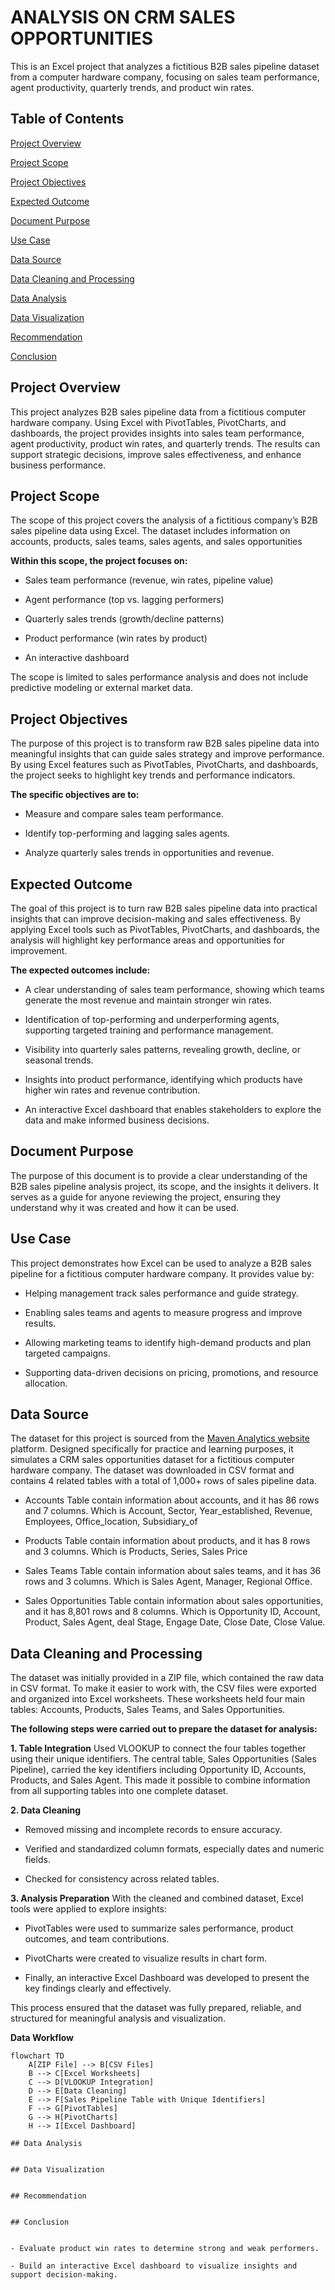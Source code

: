 # **ANALYSIS ON CRM SALES OPPORTUNITIES**
This is an Excel project that analyzes a fictitious B2B sales pipeline dataset from a computer hardware company, focusing on sales team performance, agent productivity, quarterly trends, and product win rates.

## Table of Contents

[Project Overview](https://github.com/mikegodsfavour/Analysis-On-CRM-Sales-Opportunities/edit/main/README.md#project-overview)

[Project Scope](https://github.com/mikegodsfavour/Analysis-On-CRM-Sales-Opportunities/edit/main/README.md#project-scope)

[Project Objectives](https://github.com/mikegodsfavour/Analysis-On-CRM-Sales-Opportunities/edit/main/README.md#project-objectives)

[Expected Outcome](https://github.com/mikegodsfavour/Analysis-On-CRM-Sales-Opportunities/edit/main/README.md#expected-outcome)

[Document Purpose](https://github.com/mikegodsfavour/Analysis-On-CRM-Sales-Opportunities/edit/main/README.md#document-purpose)

[Use Case](https://github.com/mikegodsfavour/Analysis-On-CRM-Sales-Opportunities/edit/main/README.md#use-case)

[Data Source](https://github.com/mikegodsfavour/Analysis-On-CRM-Sales-Opportunities/edit/main/README.md#data-source)

[Data Cleaning and Processing](https://github.com/mikegodsfavour/Analysis-On-CRM-Sales-Opportunities/edit/main/README.md#data-cleaning-and-processing)

[Data Analysis](https://github.com/mikegodsfavour/Analysis-On-CRM-Sales-Opportunities/edit/main/README.md#data-analysis)

[Data Visualization](https://github.com/mikegodsfavour/Analysis-On-CRM-Sales-Opportunities/edit/main/README.md#data-visualization)

[Recommendation](https://github.com/mikegodsfavour/Analysis-On-CRM-Sales-Opportunities/edit/main/README.md#recommendation)

[Conclusion](https://github.com/mikegodsfavour/Analysis-On-CRM-Sales-Opportunities/edit/main/README.md#conclusion)

## Project Overview

This project analyzes B2B sales pipeline data from a fictitious computer hardware company. Using Excel with PivotTables, PivotCharts, and dashboards, the project provides insights into sales team performance, agent productivity, product win rates, and quarterly trends. The results can support strategic decisions, improve sales effectiveness, and enhance business performance.

## Project Scope

The scope of this project covers the analysis of a fictitious company’s B2B sales pipeline data using Excel. The dataset includes information on accounts, products, sales teams, sales agents, and sales opportunities

**Within this scope, the project focuses on:**

- Sales team performance (revenue, win rates, pipeline value)

- Agent performance (top vs. lagging performers)

- Quarterly sales trends (growth/decline patterns)

- Product performance (win rates by product)

- An interactive dashboard

The scope is limited to sales performance analysis and does not include predictive modeling or external market data.

## Project Objectives

The purpose of this project is to transform raw B2B sales pipeline data into meaningful insights that can guide sales strategy and improve performance. By using Excel features such as PivotTables, PivotCharts, and dashboards, the project seeks to highlight key trends and performance indicators.

**The specific objectives are to:**

- Measure and compare sales team performance.

- Identify top-performing and lagging sales agents.

- Analyze quarterly sales trends in opportunities and revenue.

## Expected Outcome
The goal of this project is to turn raw B2B sales pipeline data into practical insights that can improve decision-making and sales effectiveness. By applying Excel tools such as PivotTables, PivotCharts, and dashboards, the analysis will highlight key performance areas and opportunities for improvement.

**The expected outcomes include:**

- A clear understanding of sales team performance, showing which teams generate the most revenue and maintain stronger win rates.

- Identification of top-performing and underperforming agents, supporting targeted training and performance management.

- Visibility into quarterly sales patterns, revealing growth, decline, or seasonal trends.

- Insights into product performance, identifying which products have higher win rates and revenue contribution.

- An interactive Excel dashboard that enables stakeholders to explore the data and make informed business decisions.

## Document Purpose
The purpose of this document is to provide a clear understanding of the B2B sales pipeline analysis project, its scope, and the insights it delivers. It serves as a guide for anyone reviewing the project, ensuring they understand why it was created and how it can be used.

## Use Case
This project demonstrates how Excel can be used to analyze a B2B sales pipeline for a fictitious computer hardware company. It provides value by:

- Helping management track sales performance and guide strategy.

- Enabling sales teams and agents to measure progress and improve results.

- Allowing marketing teams to identify high-demand products and plan targeted campaigns.

- Supporting data-driven decisions on pricing, promotions, and resource allocation.

## Data Source
The dataset for this project is sourced from the [Maven Analytics website](https://app.mavenanalytics.io/datasets?search=crm+sales) platform. Designed specifically for practice and learning purposes, it simulates a CRM sales opportunities dataset for a fictitious computer hardware company. The dataset was downloaded in CSV format and contains 4 related tables with a total of 1,000+ rows of sales pipeline data.

- Accounts Table contain information about accounts, and it has 86 rows and 7 columns. Which is Account, Sector, Year_established, Revenue, Employees, Office_location,	Subsidiary_of

- Products Table contain information about products, and it has 8 rows and 3 columns. Which is Products, Series, Sales Price

- Sales Teams Table contain information about sales teams, and it has 36 rows and 3 columns. Which is Sales Agent, Manager, Regional Office.

- Sales Opportunities Table contain information about sales opportunities, and it has 8,801 rows and 8 columns. Which is Opportunity ID, Account, Product, Sales Agent, deal Stage, Engage Date, Close Date,  Close Value.

## Data Cleaning and Processing
The dataset was initially provided in a ZIP file, which contained the raw data in CSV format. To make it easier to work with, the CSV files were exported and organized into Excel worksheets. These worksheets held four main tables: Accounts, Products, Sales Teams, and Sales Opportunities.

**The following steps were carried out to prepare the dataset for analysis:**

**1. Table Integration**
Used VLOOKUP to connect the four tables together using their unique identifiers. The central table, Sales Opportunities (Sales Pipeline), carried the key identifiers including Opportunity ID, Accounts, Products, and Sales Agent. This made it possible to combine information from all supporting tables into one complete dataset.

**2. Data Cleaning**

- Removed missing and incomplete records to ensure accuracy.

- Verified and standardized column formats, especially dates and numeric fields.

- Checked for consistency across related tables.

**3. Analysis Preparation**
With the cleaned and combined dataset, Excel tools were applied to explore insights:

- PivotTables were used to summarize sales performance, product outcomes, and team contributions.

- PivotCharts were created to visualize results in chart form.

- Finally, an interactive Excel Dashboard was developed to present the key findings clearly and effectively.

This process ensured that the dataset was fully prepared, reliable, and structured for meaningful analysis and visualization.

**Data Workflow**  

```mermaid
flowchart TD
    A[ZIP File] --> B[CSV Files]
    B --> C[Excel Worksheets]
    C --> D[VLOOKUP Integration]
    D --> E[Data Cleaning]
    E --> F[Sales Pipeline Table with Unique Identifiers]
    F --> G[PivotTables]
    G --> H[PivotCharts]
    H --> I[Excel Dashboard]

## Data Analysis


## Data Visualization


## Recommendation


## Conclusion


- Evaluate product win rates to determine strong and weak performers.

- Build an interactive Excel dashboard to visualize insights and support decision-making.
